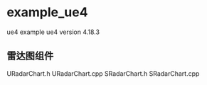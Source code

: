 example_ue4
=================
ue4 example
ue4 version 4.18.3

雷达图组件
----------------
URadarChart.h
URadarChart.cpp
SRadarChart.h
SRadarChart.cpp

